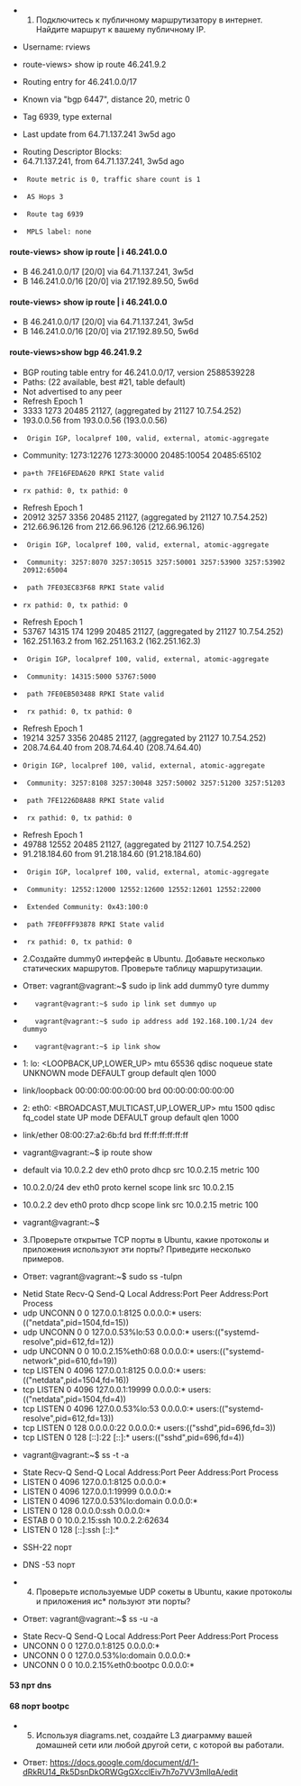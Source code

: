 * 1. Подключитесь к публичному маршрутизатору в интернет. Найдите маршрут к вашему публичному IP.

*  Username: rviews
*  route-views> show ip route 46.241.9.2
* Routing entry for 46.241.0.0/17
*  Known via "bgp 6447", distance 20, metric 0
*  Tag 6939, type external
*  Last update from 64.71.137.241 3w5d ago
+  Routing Descriptor Blocks:
+  64.71.137.241, from 64.71.137.241, 3w5d ago
+      Route metric is 0, traffic share count is 1
+      AS Hops 3
+      Route tag 6939
+      MPLS label: none

#### route-views> show ip route | i 46.241.0.0
+   B        46.241.0.0/17 [20/0] via 64.71.137.241, 3w5d
+   B     146.241.0.0/16 [20/0] via 217.192.89.50, 5w6d

#### route-views> show ip route | i 46.241.0.0
+ B        46.241.0.0/17 [20/0] via 64.71.137.241, 3w5d
+ B     146.241.0.0/16 [20/0] via 217.192.89.50, 5w6d
#### route-views>show bgp 46.241.9.2
+ BGP routing table entry for 46.241.0.0/17, version 2588539228
+ Paths: (22 available, best #21, table default)
+  Not advertised to any peer
+  Refresh Epoch 1
+ 3333 1273 20485 21127, (aggregated by 21127 10.7.54.252)
+    193.0.0.56 from 193.0.0.56 (193.0.0.56)
+      Origin IGP, localpref 100, valid, external, atomic-aggregate
+   Community: 1273:12276 1273:30000 20485:10054 20485:65102
+     pa+th 7FE16FEDA620 RPKI State valid
+     rx pathid: 0, tx pathid: 0
+  Refresh Epoch 1
+  20912 3257 3356 20485 21127, (aggregated by 21127 10.7.54.252)
+    212.66.96.126 from 212.66.96.126 (212.66.96.126)
+      Origin IGP, localpref 100, valid, external, atomic-aggregate
+      Community: 3257:8070 3257:30515 3257:50001 3257:53900 3257:53902 20912:65004
+      path 7FE03EC83F68 RPKI State valid
+     rx pathid: 0, tx pathid: 0
+   Refresh Epoch 1
+   53767 14315 174 1299 20485 21127, (aggregated by 21127 10.7.54.252)
+    162.251.163.2 from 162.251.163.2 (162.251.162.3)
+      Origin IGP, localpref 100, valid, external, atomic-aggregate
+      Community: 14315:5000 53767:5000
+      path 7FE0EB503488 RPKI State valid
+      rx pathid: 0, tx pathid: 0
+   Refresh Epoch 1
+   19214 3257 3356 20485 21127, (aggregated by 21127 10.7.54.252)
+    208.74.64.40 from 208.74.64.40 (208.74.64.40)
+     Origin IGP, localpref 100, valid, external, atomic-aggregate
+      Community: 3257:8108 3257:30048 3257:50002 3257:51200 3257:51203
+      path 7FE1226D8A88 RPKI State valid
+      rx pathid: 0, tx pathid: 0
+   Refresh Epoch 1
+   49788 12552 20485 21127, (aggregated by 21127 10.7.54.252)
+    91.218.184.60 from 91.218.184.60 (91.218.184.60)
+      Origin IGP, localpref 100, valid, external, atomic-aggregate
+      Community: 12552:12000 12552:12600 12552:12601 12552:22000
+      Extended Community: 0x43:100:0
+      path 7FE0FFF93878 RPKI State valid
+      rx pathid: 0, tx pathid: 0
 
* 2.Создайте dummy0 интерфейс в Ubuntu. Добавьте несколько статических маршрутов. Проверьте таблицу маршрутизации.

* Ответ: vagrant@vagrant:~$ sudo ip link add dummy0 tyre dummy
*        vagrant@vagrant:~$ sudo ip link set dummyo up
*        vagrant@vagrant:~$ sudo ip address add 192.168.100.1/24 dev dummyo
*        vagrant@vagrant:~$ ip link show
* 1: lo: <LOOPBACK,UP,LOWER_UP> mtu 65536 qdisc noqueue state UNKNOWN mode DEFAULT group default qlen 1000
*    link/loopback 00:00:00:00:00:00 brd 00:00:00:00:00:00
* 2: eth0: <BROADCAST,MULTICAST,UP,LOWER_UP> mtu 1500 qdisc fq_codel state UP mode DEFAULT group default qlen 1000
*    link/ether 08:00:27:a2:6b:fd brd ff:ff:ff:ff:ff:ff
* vagrant@vagrant:~$ ip route show
* default via 10.0.2.2 dev eth0 proto dhcp src 10.0.2.15 metric 100
* 10.0.2.0/24 dev eth0 proto kernel scope link src 10.0.2.15
* 10.0.2.2 dev eth0 proto dhcp scope link src 10.0.2.15 metric 100
* vagrant@vagrant:~$


* 3.Проверьте открытые TCP порты в Ubuntu, какие протоколы и приложения используют эти порты? Приведите несколько примеров.

* Ответ: vagrant@vagrant:~$ sudo ss -tulpn
- Netid  State   Recv-Q  Send-Q    Local Address:Port      Peer Address:Port  Process
- udp    UNCONN  0       0             127.0.0.1:8125           0.0.0.0:*      users:(("netdata",pid=1504,fd=15))
- udp    UNCONN  0       0         127.0.0.53%lo:53             0.0.0.0:*      users:(("systemd-resolve",pid=612,fd=12))
- udp    UNCONN  0       0        10.0.2.15%eth0:68             0.0.0.0:*      users:(("systemd-network",pid=610,fd=19))
- tcp    LISTEN  0       4096          127.0.0.1:8125           0.0.0.0:*      users:(("netdata",pid=1504,fd=16))
- tcp    LISTEN  0       4096          127.0.0.1:19999          0.0.0.0:*      users:(("netdata",pid=1504,fd=4))
- tcp    LISTEN  0       4096      127.0.0.53%lo:53             0.0.0.0:*      users:(("systemd-resolve",pid=612,fd=13))
- tcp    LISTEN  0       128             0.0.0.0:22             0.0.0.0:*      users:(("sshd",pid=696,fd=3))
- tcp    LISTEN  0       128                [::]:22                [::]:*      users:(("sshd",pid=696,fd=4))

* vagrant@vagrant:~$ ss -t -a
- State        Recv-Q       Send-Q              Local Address:Port                 Peer Address:Port        Process
- LISTEN       0            4096                    127.0.0.1:8125                      0.0.0.0:*
- LISTEN       0            4096                    127.0.0.1:19999                     0.0.0.0:*
- LISTEN       0            4096                127.0.0.53%lo:domain                    0.0.0.0:*
- LISTEN       0            128                       0.0.0.0:ssh                       0.0.0.0:*
- ESTAB        0            0                       10.0.2.15:ssh                      10.0.2.2:62634
- LISTEN       0            128                          [::]:ssh                          [::]:*

* SSH-22 порт
* DNS -53 порт

* 4. Проверьте используемые UDP сокеты в Ubuntu, какие протоколы и приложения ис* пользуют эти порты?

* Ответ: vagrant@vagrant:~$ ss -u -a
- State        Recv-Q       Send-Q               Local Address:Port                 Peer Address:Port       Process
- UNCONN       0            0                        127.0.0.1:8125                      0.0.0.0:*
- UNCONN       0            0                    127.0.0.53%lo:domain                    0.0.0.0:*
- UNCONN       0            0                   10.0.2.15%eth0:bootpc                    0.0.0.0:*

#### 53 прт dns
#### 68 порт bootpc

* 5. Используя diagrams.net, создайте L3 диаграмму вашей домашней сети или любой другой сети, с которой вы работали.

* Ответ: https://docs.google.com/document/d/1-dRkRU14_Rk5DsnDkORWGgGXcclEiv7h7o7VV3mIlqA/edit

